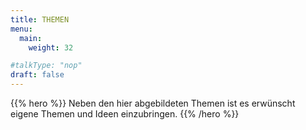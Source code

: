 ```yaml
---
title: THEMEN
menu:
  main:
    weight: 32

#talkType: "nop"
draft: false
---
```


{{% hero %}}
Neben den hier abgebildeten Themen ist es erwünscht eigene Themen und Ideen einzubringen.
{{% /hero %}}

